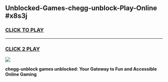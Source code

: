 
## Unblocked-Games-chegg-unblock-Play-Online #x8s3j
<h3>
<a href="https://news.freeplayer.one?title=chegg-unblock&ref=3">CLICK TO PLAY</a></h3>
<hr>

<h3>
<a href="https://news.freeplayer.one?title=chegg-unblock&ref=3">CLICK 2 PLAY</a>
  
</h3>

<a href="https://news.freeplayer.one?title=chegg-unblock&ref=3"><img src="https://clearcache.store/games.png"></a>


**chegg-unblock games unblocked: Your Gateway to Fun and Accessible Online Gaming**
